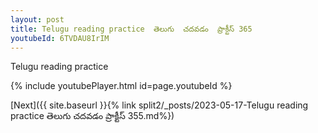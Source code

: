 ```yaml
---
layout: post
title: Telugu reading practice  తెలుగు  చదవడం  ప్రాక్టీస్ 365
youtubeId: 6TVDAU8IrIM
---
```

 
 
Telugu reading practice
 
 
 
 
 


{% include youtubePlayer.html id=page.youtubeId %}
 
[Next]({{ site.baseurl }}{% link  split2/_posts/2023-05-17-Telugu reading practice  తెలుగు  చదవడం  ప్రాక్టీస్ 355.md%})
 
